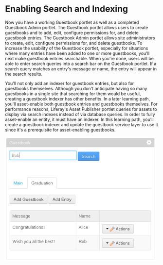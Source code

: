 # Enabling Search and Indexing

Now you have a working Guestbook portlet as well as a completed Guestbook Admin
portlet. The Guestbook portlet allows users to create guestbooks and to add,
edit, configure permissions for, and delete guestbook entries. The Guestbook
Admin portlet allows site administrators to create, edit, configure permissions
for, and delete guestbooks. To increase the usability of the Guestbook portlet,
especially for situations where many entries have been added to one or more
guestbooks, you'll next make guestbook entries searchable. When you're done,
users will be able to enter search queries into a search bar on the Guestbook
portlet. If a search query matches an entry's message or name, the entry will
appear in the search results.

You'll not only add an indexer for guestbook entries, but also for guestbooks
themselves. Although you don't anticipate having so many guestbooks in a single
site that searching for them would be useful, creating a guestbook indexer has
other benefits. In a later learning path, you'll asset-enable both guestbook
entries and guestbooks themselves. For performance reasons, Liferay's Asset
Publisher portlet queries for assets to display via search indexes instead of
via database queries. In order to fully asset-enable an entity, it must have an
indexer. In this learning path, you'll create a guestbook indexer and update the
guestbook service layer to use it since it's a prerequisite for asset-enabling
guestbooks.

![Figure 1: You'll add a search bar to the Guestbook portlet so that users can search for guestbook entries. If a guestbook entry's message or name matches the search query, it's displayed in the search results.](../../images/guestbook-portlet-search.png)

